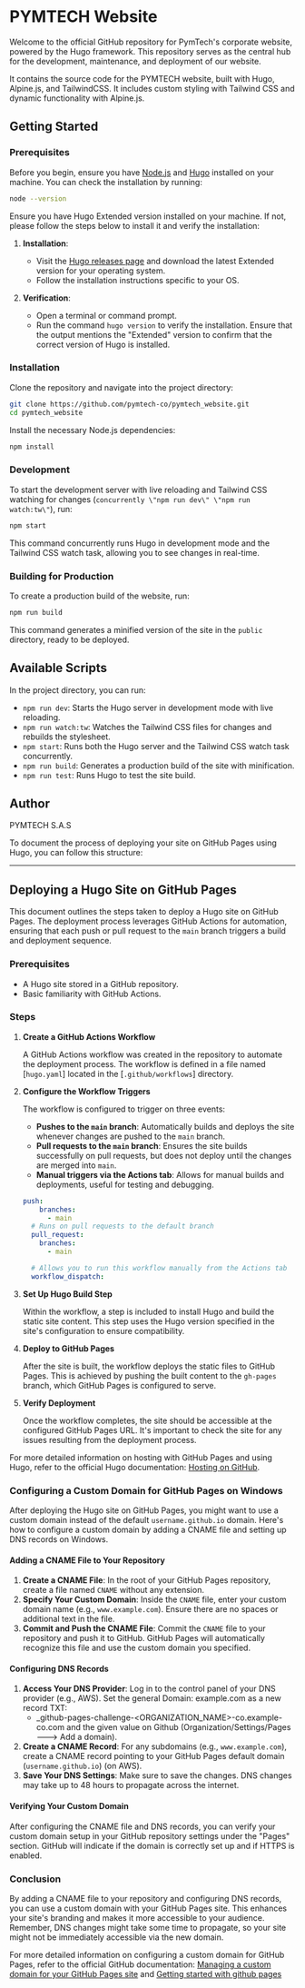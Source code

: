# PYMTECH Website

Welcome to the official GitHub repository for PymTech's corporate website, powered by the Hugo framework. This repository serves as the central hub for the development, maintenance, and deployment of our website.

It contains the source code for the PYMTECH website, built with Hugo, Alpine.js, and TailwindCSS. It includes custom styling with Tailwind CSS and dynamic functionality with Alpine.js.


## Getting Started

### Prerequisites

Before you begin, ensure you have [Node.js](https://nodejs.org/) and [Hugo](https://gohugo.io/) installed on your machine. You can check the installation by running:

```bash
node --version
```
Ensure you have Hugo Extended version installed on your machine. If not, please follow the steps below to install it and verify the installation:

1. **Installation**:
   - Visit the [Hugo releases page](https://github.com/gohugoio/hugo/releases) and download the latest Extended version for your operating system.
   - Follow the installation instructions specific to your OS.

2. **Verification**:
   - Open a terminal or command prompt.
   - Run the command `hugo version` to verify the installation. Ensure that the output mentions the "Extended" version to confirm that the correct version of Hugo is installed.

### Installation

Clone the repository and navigate into the project directory:

```bash
git clone https://github.com/pymtech-co/pymtech_website.git
cd pymtech_website
```

Install the necessary Node.js dependencies:

```bash
npm install
```

### Development

To start the development server with live reloading and Tailwind CSS watching for changes (`concurrently \"npm run dev\" \"npm run watch:tw\"`), run:

```bash
npm start
```

This command concurrently runs Hugo in development mode and the Tailwind CSS watch task, allowing you to see changes in real-time.

### Building for Production

To create a production build of the website, run:

```bash
npm run build
```

This command generates a minified version of the site in the `public` directory, ready to be deployed.

## Available Scripts

In the project directory, you can run:

- `npm run dev`: Starts the Hugo server in development mode with live reloading.
- `npm run watch:tw`: Watches the Tailwind CSS files for changes and rebuilds the stylesheet.
- `npm start`: Runs both the Hugo server and the Tailwind CSS watch task concurrently.
- `npm run build`: Generates a production build of the site with minification.
- `npm run test`: Runs Hugo to test the site build.


## Author

PYMTECH S.A.S

To document the process of deploying your site on GitHub Pages using Hugo, you can follow this structure:

---

## Deploying a Hugo Site on GitHub Pages

This document outlines the steps taken to deploy a Hugo site on GitHub Pages. The deployment process leverages GitHub Actions for automation, ensuring that each push or pull request to the `main` branch triggers a build and deployment sequence.

### Prerequisites

- A Hugo site stored in a GitHub repository.
- Basic familiarity with GitHub Actions.

### Steps

1. **Create a GitHub Actions Workflow**

   A GitHub Actions workflow was created in the repository to automate the deployment process. The workflow is defined in a file named [`hugo.yaml`] located in the [`.github/workflows`] directory.

2. **Configure the Workflow Triggers**

   The workflow is configured to trigger on three events:
   - **Pushes to the `main` branch**: Automatically builds and deploys the site whenever changes are pushed to the `main` branch.
   - **Pull requests to the `main` branch**: Ensures the site builds successfully on pull requests, but does not deploy until the changes are merged into `main`.
   - **Manual triggers via the Actions tab**: Allows for manual builds and deployments, useful for testing and debugging.

   ```yaml
   push:
       branches:
         - main
     # Runs on pull requests to the default branch
     pull_request:
       branches:
         - main

     # Allows you to run this workflow manually from the Actions tab
     workflow_dispatch:
   ```

3. **Set Up Hugo Build Step**

   Within the workflow, a step is included to install Hugo and build the static site content. This step uses the Hugo version specified in the site's configuration to ensure compatibility.

4. **Deploy to GitHub Pages**

   After the site is built, the workflow deploys the static files to GitHub Pages. This is achieved by pushing the built content to the `gh-pages` branch, which GitHub Pages is configured to serve.

5. **Verify Deployment**

   Once the workflow completes, the site should be accessible at the configured GitHub Pages URL. It's important to check the site for any issues resulting from the deployment process.



For more detailed information on hosting with GitHub Pages and using Hugo, refer to the official Hugo documentation: [Hosting on GitHub](https://gohugo.io/hosting-and-deployment/hosting-on-github/).


### Configuring a Custom Domain for GitHub Pages on Windows

After deploying the Hugo site on GitHub Pages, you might want to use a custom domain instead of the default `username.github.io` domain. Here's how to configure a custom domain by adding a CNAME file and setting up DNS records on Windows.

#### Adding a CNAME File to Your Repository

1. **Create a CNAME File**: In the root of your GitHub Pages repository, create a file named `CNAME` without any extension.
2. **Specify Your Custom Domain**: Inside the `CNAME` file, enter your custom domain name (e.g., `www.example.com`). Ensure there are no spaces or additional text in the file.
3. **Commit and Push the CNAME File**: Commit the `CNAME` file to your repository and push it to GitHub. GitHub Pages will automatically recognize this file and use the custom domain you specified.

#### Configuring DNS Records

1. **Access Your DNS Provider**: Log in to the control panel of your DNS provider (e.g., AWS). Set the general Domain: example.com as a new record TXT:
   - _github-pages-challenge-<ORGANIZATION_NAME>-co.example-co.com and the given value on Github (Organization/Settings/Pages ---> Add a domain). 
2. **Create a CNAME Record**: For any subdomains (e.g., `www.example.com`), create a CNAME record pointing to your GitHub Pages default domain (`username.github.io`) (on AWS).
3. **Save Your DNS Settings**: Make sure to save the changes. DNS changes may take up to 48 hours to propagate across the internet.

#### Verifying Your Custom Domain

After configuring the CNAME file and DNS records, you can verify your custom domain setup in your GitHub repository settings under the "Pages" section. GitHub will indicate if the domain is correctly set up and if HTTPS is enabled.

### Conclusion

By adding a CNAME file to your repository and configuring DNS records, you can use a custom domain with your GitHub Pages site. This enhances your site's branding and makes it more accessible to your audience. Remember, DNS changes might take some time to propagate, so your site might not be immediately accessible via the new domain.

For more detailed information on configuring a custom domain for GitHub Pages, refer to the official GitHub documentation: [Managing a custom domain for your GitHub Pages site](https://docs.github.com/en/pages/configuring-a-custom-domain-for-your-github-pages-site) and [Getting started with github pages](https://docs.github.com/es/pages/getting-started-with-github-pages/about-github-pages#types-of-github-pages-sites)
